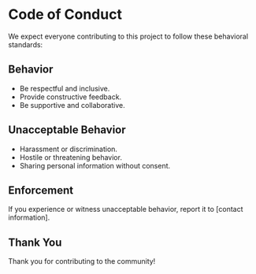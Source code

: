 # Code of Conduct

We expect everyone contributing to this project to follow these behavioral standards:

## Behavior

- Be respectful and inclusive.
- Provide constructive feedback.
- Be supportive and collaborative.

## Unacceptable Behavior

- Harassment or discrimination.
- Hostile or threatening behavior.
- Sharing personal information without consent.

## Enforcement

If you experience or witness unacceptable behavior, report it to [contact information].

## Thank You

Thank you for contributing to the community!